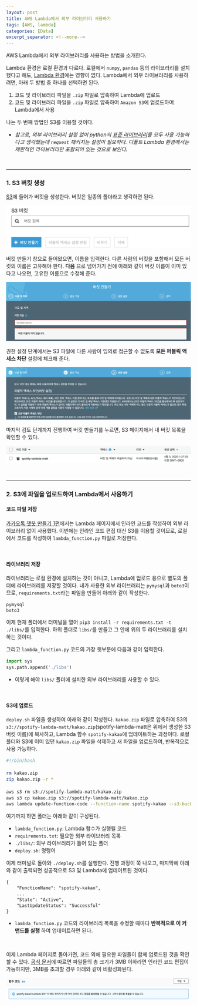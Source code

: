 ```yaml
---
layout: post
title: AWS Lambda에서 외부 라이브러리 사용하기
tags: [AWS, lambda]
categories: [Data]
excerpt_separator: <!--more-->
---
```

AWS Lambda에서 외부 라이브러리를 사용하는 방법을 소개한다.<!--more-->

Lambda 환경은 로컬 환경과 다르다. 로컬에서 `numpy`, `pandas` 등의 라이브러리를 설치했다고 해도, [Lambda 환경](https://docs.aws.amazon.com/lambda/latest/dg/lambda-runtimes.html)에는 영향이 없다. Lambda에서 외부 라이브러리를 사용하려면, 아래 두 방법 중 하나를 선택하면 된다.

1. 코드 및 라이브러리 파일을 `.zip` 파일로 압축하여 Lambda에 업로드
2. 코드 및 라이브러리 파일을 `.zip` 파일로 압축하여 `Amazon S3`에 업로드하여 Lambda에서 사용

나는 두 번째 방법인 S3를 이용할 것이다.
- *참고로, 외부 라이브러리 설정 없이 python의 [표준 라이브러리](https://docs.python.org/ko/3/library/index.html)를 모두 사용 가능하다고 생각했는데 `request` 패키지는 설정이 필요하다. 디폴트 Lambda 환경에서는 제한적인 라이브러리만 포함되어 있는 것으로 보인다.*

<br>

---

### 1. S3 버킷 생성

[S3](https://s3.console.aws.amazon.com/s3/home)에 들어가 버킷을 생성한다. 버킷은 일종의 폴더라고 생각하면 된다.

![20200624-1-createbucket](/assets/20200624-1-createbucket.png)

버킷 만들기 창으로 들어왔으면, 이름을 입력한다. 다른 사람의 버킷을 포함해서 모든 버킷의 이름은 고유해야 한다. **다음** 으로 넘어가기 전에 아래와 같이 버킷 이름이 이미 있다고 나오면, 고유한 이름으로 수정해 준다.

![20200624-2-bucketname](/assets/20200624-2-bucketname.png)

권한 설정 단계에서는 S3 파일에 다른 사람이 임의로 접근할 수 없도록 **모든 퍼블릭 액세스 차단** 설정에 체크해 준다.

![20200624-3-bucketaccess](/assets/20200624-3-bucketaccess.png)

마지막 검토 단계까지 진행하여 버킷 만들기를 누르면, S3 페이지에서 내 버킷 목록을 확인할 수 있다.

![20200624-4-bucketlist](/assets/20200624-4-bucketlist.png)

<br>

---

### 2. S3에 파일을 업로드하여 Lambda에서 사용하기

#### 코드 파일 저장

[카카오톡 챗봇 만들기 1편](https://sulmasulma.github.io/data/2020/06/03/kakaotalk-chatbot.html)에서는 Lambda 페이지에서 인라인 코드를 작성하여 외부 라이브러리 없이 사용했다. 이번에는 인라인 코드 편집 대신 S3를 이용할 것이므로, 로컬에서 코드를 작성하여 `lambda_function.py` 파일로 저장한다.

<br>

#### 라이브러리 저장

라이브러리는 로컬 환경에 설치하는 것이 아니고, Lambda에 업로드 용으로 별도의 폴더에 라이브러리를 저장할 것이다. 내가 사용한 외부 라이브러리는 `pymysql`과 `boto3`이므로, `requirements.txt`라는 파일을 만들어 아래와 같이 작성한다.

```
pymysql
boto3
```

이제 현재 폴더에서 터미널을 열어 `pip3 install -r requirements.txt -t ./libs/`를 입력한다. 하위 폴더로 `libs/`를 만들고 그 안에 위의 두 라이브러리를 설치하는 것이다.

그리고 `lambda_function.py` 코드의 가장 윗부분에 다음과 같이 입력한다.

```py
import sys
sys.path.append('./libs')
```

- 이렇게 해야 `libs/` 폴더에 설치한 외부 라이브러리를 사용할 수 있다.

<br>

#### S3에 업로드

`deploy.sh` 파일을 생성하여 아래와 같이 작성한다. `kakao.zip` 파일로 압축하여 S3의 `s3://spotify-lambda-matt/kakao.zip`(spotify-lambda-matt은 위에서 생성한 S3 버킷 이름)에 복사하고, Lambda 함수 `spotify-kakao`에 업데이트하는 과정이다. 로컬 폴더와 S3에 이미 있던 `kakao.zip` 파일을 삭제하고 새 파일을 업로드하여, 반복적으로 사용 가능하다.

```sh
#!/bin/bash

rm kakao.zip
zip kakao.zip -r *

aws s3 rm s3://spotify-lambda-matt/kakao.zip
aws s3 cp kakao.zip s3://spotify-lambda-matt/kakao.zip
aws lambda update-function-code --function-name spotify-kakao --s3-bucket spotify-lambda-matt --s3-key kakao.zip
```

여기까지 하면 폴더는 아래와 같이 구성된다.
- `lambda_function.py`: Lambda 함수가 실행될 코드
- `requirements.txt`: 필요한 외부 라이브러리 목록
- `./libs/`: 외부 라이브러리가 들어 있는 폴더
- `deploy.sh`: 명령어

이제 터미널로 돌아와 `./deploy.sh`를 실행한다. 진행 과정이 쭉 나오고, 마지막에 아래와 같이 출력되면 성공적으로 S3 및 Lambda에 업데이트된 것이다.

```
{
    "FunctionName": "spotify-kakao",
    ...
    "State": "Active",
    "LastUpdateStatus": "Successful"
}
```

- `lambda_function.py` 코드와 라이브러리 목록을 수정할 때마다 **반복적으로 이 커맨드를 실행** 하여 업데이트하면 된다.


<br>

이제 Lambda 페이지로 돌아가면, 코드 외에 필요한 파일들이 함께 업로드된 것을 확인할 수 있다. [공식 문서](https://docs.aws.amazon.com/ko_kr/lambda/latest/dg/python-package.html)에 따르면 파일들의 총 크기가 3MB 이하라면 인라인 코드 편집이 가능하지만, 3MB를 초과할 경우 아래와 같이 비활성화된다.

![20200624-5-codeineditable](/assets/20200624-5-codeineditable.png)

<br>
